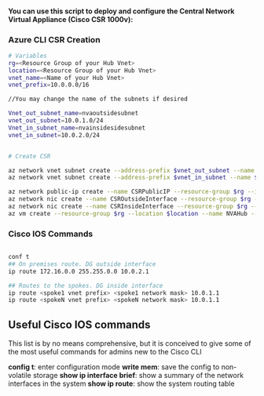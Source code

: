 #### You can use this script to deploy and configure the Central Network Virtual Appliance (Cisco CSR 1000v):

### Azure CLI CSR Creation

```bash
# Variables
rg=<Resource Group of your Hub Vnet>
location=<Resource Group of your Hub Vnet>
vnet_name=<Name of your Hub Vnet>
vnet_prefix=10.0.0.0/16

//You may change the name of the subnets if desired

Vnet_out_subnet_name=nvaoutsidesubnet
vnet_out_subnet=10.0.1.0/24
Vnet_in_subnet_name=nvainsidesidesubnet
vnet_in_subnet=10.0.2.0/24


# Create CSR

az network vnet subnet create --address-prefix $vnet_out_subnet --name $Vnet_out_subnet_name --resource-group $rg --vnet-name $vnet_name
az network vnet subnet create --address-prefix $vnet_in_subnet --name $Vnet_in_subnet_name --resource-group $rg --vnet-name $vnet_name

az network public-ip create --name CSRPublicIP --resource-group $rg --idle-timeout 30 --allocation-method Static
az network nic create --name CSROutsideInterface --resource-group $rg --subnet $Vnet_out_subnet_name --vnet $vnet_name --public-ip-address CSRPublicIP --ip-forwarding true
az network nic create --name CSRInsideInterface --resource-group $rg --subnet $Vnet_in_subnet_name --vnet $vnet_name --ip-forwarding true
az vm create --resource-group $rg --location $location --name NVAHub --size Standard_D2_v2 --nics CSROutsideInterface CSRInsideInterface  --image cisco:cisco-csr-1000v:16_12-byol:latest --admin-username azureuser --admin-password Msft123Msft123 --no-wait

```


### Cisco IOS Commands

```bash

conf t
## On premises route. DG outside interface
ip route 172.16.0.0 255.255.0.0 10.0.2.1

## Routes to the spokes. DG inside interface
ip route <spoke1 vnet prefix> <spoke1 network mask> 10.0.1.1
ip route <spokeN vnet prefix> <spokeN network mask> 10.0.1.1

```

## Useful Cisco IOS commands

This list is by no means comprehensive, but it is conceived to give some of the most useful commands for admins new to the Cisco CLI

**config t**: enter configuration mode
**write mem**: save the config to non-volatile storage
**show ip interface brief**: show a summary of the network interfaces in the system
**show ip route**: show the system routing table
